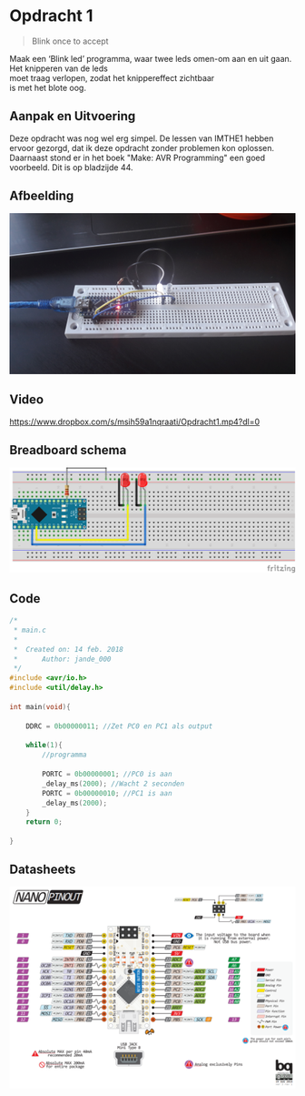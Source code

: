 # Opdracht 1

> Blink once to accept

Maak	een	‘Blink	led’	programma,	waar	twee	leds	omen-om
aan	 en	 uit	 gaan.	 Het	 knipperen	 van	 de	 leds	
moet	traag	verlopen,	zodat	het	knippereffect	zichtbaar	
is	met	het	blote	oog.

## Aanpak en Uitvoering

Deze opdracht was nog wel erg simpel. De lessen van IMTHE1 hebben ervoor gezorgd, dat ik deze opdracht zonder problemen kon oplossen. Daarnaast stond er in het boek "Make: AVR Programming" een goed voorbeeld. Dit is op bladzijde 44.

## Afbeelding

![Opdracht 1 - Blink Once To Accept - Afbeelding](https://raw.githubusercontent.com/Jandepiel/Imthe1/master/O_1/assets/plaatje1.jpg)

## Video

https://www.dropbox.com/s/msih59a1nqraati/Opdracht1.mp4?dl=0

## Breadboard schema

![Schematic opdracht 1 - Afbeelding](https://raw.githubusercontent.com/Jandepiel/Imthe1/master/O_1/assets/Frit1.png)

## Code
```c
/*
 * main.c
 *
 *  Created on: 14 feb. 2018
 *      Author: jande_000
 */
#include <avr/io.h>
#include <util/delay.h>

int main(void){

    DDRC = 0b00000011; //Zet PC0 en PC1 als output

    while(1){
        //programma

        PORTC = 0b00000001; //PC0 is aan
        _delay_ms(2000); //Wacht 2 seconden
        PORTC = 0b00000010; //PC1 is aan
        _delay_ms(2000);
    }
    return 0;

}
```

## Datasheets

![Schematic Arduino Nano - Afbeelding](https://raw.githubusercontent.com/Jandepiel/Imthe1/master/O_1/assets/nano.png)

